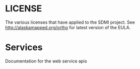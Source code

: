 
LICENSE
=======

The various licenses that have applied to the SDMI project.   See
http://alaskamapped.org/ortho for latest version of the EULA.


Services
========

Documentation for the web service apis
